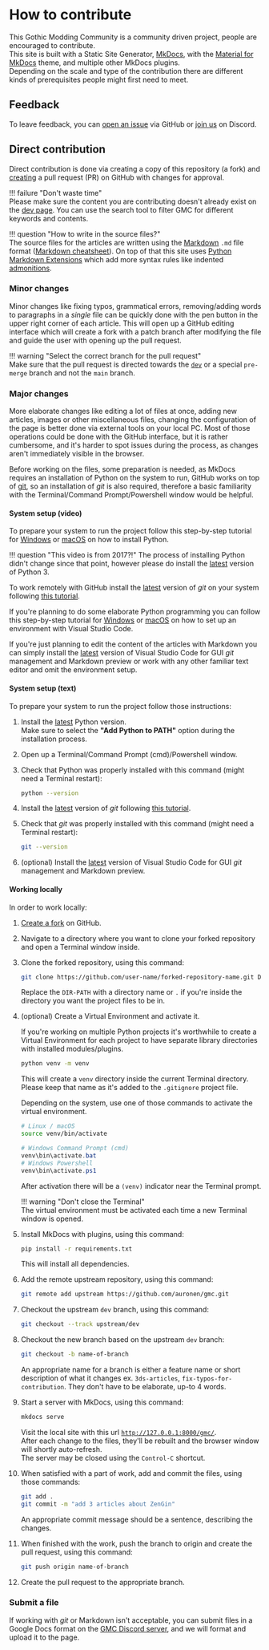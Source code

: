 # How to contribute
This Gothic Modding Community is a community driven project, people are encouraged to contribute.  
This site is built with a Static Site Generator, [MkDocs](https://www.mkdocs.org/), with the [Material for MkDocs](https://squidfunk.github.io/mkdocs-material/) theme, and multiple other MkDocs plugins.  
Depending on the scale and type of the contribution there are different kinds of prerequisites people might first need to meet.

## Feedback
To leave feedback, you can [open an issue](https://github.com/auronen/gmc/issues) via GitHub or [join us][gmc-discord] on Discord.  

## Direct contribution
Direct contribution is done via creating a copy of this repository (a fork) and [creating](https://github.com/auronen/gmc/pulls) a pull request (PR) on GitHub with changes for approval.

!!! failure "Don't waste time"  
    Please make sure the content you are contributing doesn't already exist on the [dev page](https://gmc.cokoliv.eu/). You can use the search tool to filter GMC for different keywords and contents. 

!!! question "How to write in the source files?"  
    The source files for the articles are written using the [Markdown](https://en.wikipedia.org/wiki/Markdown) `.md` file format ([Markdown cheatsheet](https://www.markdownguide.org/cheat-sheet)). On top of that this site uses [Python Markdown Extensions](https://python-markdown.github.io/extensions/) which add more syntax rules like indented [admonitions](https://python-markdown.github.io/extensions/admonition/).

### Minor changes
Minor changes like fixing typos, grammatical errors, removing/adding words to paragraphs in a _single_ file can be quickly done with the pen button in the upper right corner of each article. This will open up a GitHub editing interface which will create a fork with a patch branch after modifying the file and guide the user with opening up the pull request.

!!! warning "Select the correct branch for the pull request"  
    Make sure that the pull request is directed towards the [`dev`](https://github.com/auronen/gmc/tree/dev) or a special `pre-merge` branch and not the `main` branch.

### Major changes
More elaborate changes like editing a lot of files at once, adding new articles, images or other miscellaneous files, changing the configuration of the page is better done via external tools on your local PC. Most of those operations could be done with the GitHub interface, but it is rather cumbersome, and it's harder to spot issues during the process, as changes aren't immediately visible in the browser.  

Before working on the files, some preparation is needed, as MkDocs requires an installation of Python on the system to run, GitHub works on top of [git](https://git-scm.com/book/en/v2/Getting-Started-About-Version-Control), so an installation of _git_ is also required, therefore a basic familiarity with the Terminal/Command Prompt/Powershell window would be helpful.

#### System setup (video)
To prepare your system to run the project follow this step-by-step tutorial for [Windows](https://youtu.be/YYXdXT2l-Gg?t=351) or [macOS](https://youtu.be/YYXdXT2l-Gg?t=85) on how to install Python.

!!! question "This video is from 2017?!"
    The process of installing Python didn't change since that point, however please do install the [latest][python-download] version of Python 3.

To work remotely with GitHub install the [latest][git-download] version of _git_ on your system following [this tutorial](https://www.atlassian.com/git/tutorials/install-git). 

If you're planning to do some elaborate Python programming you can follow this step-by-step tutorial for [Windows](https://www.youtube.com/watch?v=-nh9rCzPJ20) or [macOS](https://www.youtube.com/watch?v=06I63_p-2A4) on how to set up an environment with Visual Studio Code.  

If you're just planning to edit the content of the articles with Markdown you can simply install the [latest](https://code.visualstudio.com/Download) version of Visual Studio Code for GUI _git_ management and Markdown preview or work with any other familiar text editor and omit the environment setup.

#### System setup (text)
To prepare your system to run the project follow those instructions:

1. Install the [latest][python-download] Python version.  
Make sure to select the **"Add Python to PATH"** option during the installation process.
2. Open up a Terminal/Command Prompt (cmd)/Powershell window.
3. Check that Python was properly installed with this command (might need a Terminal restart):

    ```bash
    python --version
    ```

4. Install the [latest][git-download] version of _git_ following [this tutorial](https://www.atlassian.com/git/tutorials/install-git).
5. Check that _git_ was properly installed with this command (might need a Terminal restart):

    ```bash
    git --version
    ```
   
6. (optional) Install the [latest](https://code.visualstudio.com/Download) version of Visual Studio Code for GUI _git_ management and Markdown preview. 

#### Working locally
In order to work locally:

1. [Create a fork](https://github.com/auronen/gmc/fork) on GitHub.
2. Navigate to a directory where you want to clone your forked repository and open a Terminal window inside.
3. Clone the forked repository, using this command:

    ```bash
    git clone https://github.com/user-name/forked-repository-name.git DIR-PATH
    ```
   
    Replace the `DIR-PATH` with a directory name or `.` if you're inside the directory you want the project files to be in.
   
4. (optional) Create a Virtual Environment and activate it.

    If you're working on multiple Python projects it's worthwhile to create a Virtual Environment for each project to have separate library directories with installed modules/plugins.

    ```bash
    python venv -m venv
    ```
   
    This will create a `venv` directory inside the current Terminal directory. Please keep that name as it's added to the `.gitignore` project file.  
    
    Depending on the system, use one of those commands to activate the virtual environment.

    ```bash title="Linux"
    # Linux / macOS
    source venv/bin/activate
    ```
    ```powershell title="Windows"
    # Windows Command Prompt (cmd)
    venv\bin\activate.bat
    # Windows Powershell
    venv\bin\activate.ps1
    ```

    After activation there will be a `(venv)` indicator near the Terminal prompt.

    !!! warning "Don't close the Terminal"  
        The virtual environment must be activated each time a new Terminal window is opened.

5. Install MkDocs with plugins, using this command: 

    ```bash
    pip install -r requirements.txt
    ```

    This will install all dependencies. 

6. Add the remote upstream repository, using this command:

    ```bash
    git remote add upstream https://github.com/auronen/gmc.git
    ```
   
7. Checkout the upstream `dev` branch, using this command:

    ```bash
    git checkout --track upstream/dev
    ```
   
8. Checkout the new branch based on the upstream `dev` branch:

    ```bash
    git checkout -b name-of-branch
    ```
    
    An appropriate name for a branch is either a feature name or short description of what it changes ex. `3ds-articles`, `fix-typos-for-contribution`. They don't have to be elaborate, up-to 4 words.
   
9. Start a server with MkDocs, using this command:

    ```bash
    mkdocs serve
    ```

    Visit the local site with this url [`http://127.0.0.1:8000/gmc/`](http://127.0.0.1:8000/gmc/).  
    After each change to the files, they'll be rebuilt and the browser window will shortly auto-refresh.  
    The server may be closed using the `Control-C` shortcut.

10. When satisfied with a part of work, add and commit the files, using those commands:

    ```bash
    git add .
    git commit -m "add 3 articles about ZenGin"
    ```
    
    An appropriate commit message should be a sentence, describing the changes. 

11. When finished with the work, push the branch to origin and create the pull request, using this command:
    
    ```bash
    git push origin name-of-branch
    ```

12. Create the pull request to the appropriate branch.

### Submit a file
If working with _git_ or Markdown isn't acceptable, you can submit files in a Google Docs format on the [GMC Discord server][gmc-discord], and we will format and upload it to the page.

[gmc-discord]: https://discord.gg/mCpS5b5SUY
[git-download]: https://git-scm.com/downloads
[python-download]: https://www.python.org/downloads/